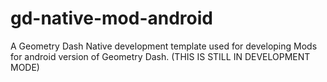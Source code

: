 # gd-native-mod-android
A Geometry Dash Native development template used for developing Mods for android version of Geometry Dash.
(THIS IS STILL IN DEVELOPMENT MODE)
